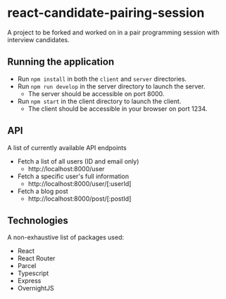 # react-candidate-pairing-session
A project to be forked and worked on in a pair programming session with interview candidates.

## Running the application
- Run `npm install` in both the `client` and `server` directories.
- Run `npm run develop` in the server directory to launch the server.
  - The server should be accessible on port 8000.
- Run `npm start` in the client directory to launch the client.
    - The client should be accessible in your browser on port 1234. 

## API

A list of currently available API endpoints
- Fetch a list of all users (ID and email only)
    - http://localhost:8000/user
- Fetch a specific user's full information
    - http://localhost:8000/user/[:userId]
- Fetch a blog post      
    - http://localhost:8000/post/[:postId]

## Technologies

A non-exhaustive list of packages used:
- React
- React Router
- Parcel
- Typescript
- Express
- OvernightJS

